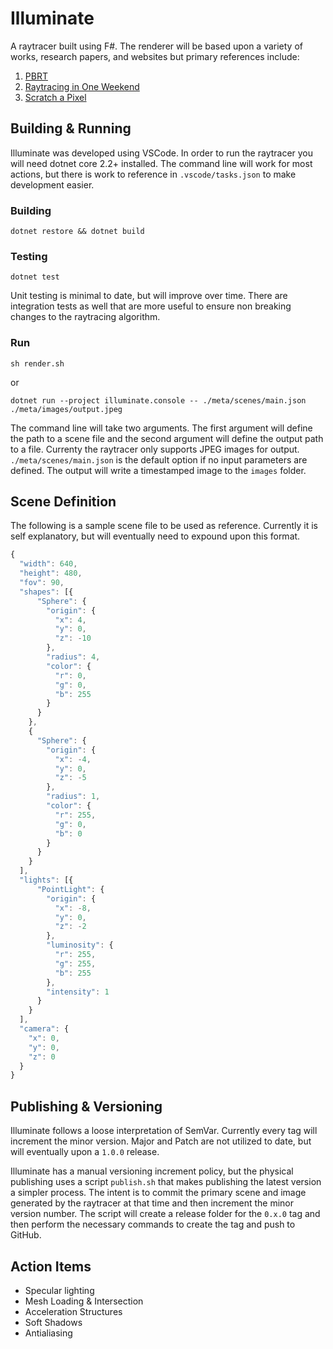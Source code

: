 # Illuminate

A raytracer built using F#. The renderer will be based upon a variety of works, research papers, and websites but primary references include:

1. [PBRT](https://pbrt.org/)
2. [Raytracing in One Weekend](https://github.com/petershirley/raytracinginoneweekend)
3. [Scratch a Pixel](https://www.scratchapixel.com/index.php)

## Building & Running

Illuminate was developed using VSCode. In order to run the raytracer you will need dotnet core 2.2+ installed. The command line will work for most actions, but there is work to reference in `.vscode/tasks.json` to make development easier.

### Building

`dotnet restore && dotnet build`

### Testing

`dotnet test`

Unit testing is minimal to date, but will improve over time. There are integration tests as well that are more useful to ensure non breaking changes to the raytracing algorithm.

### Run

`sh render.sh`

or

`dotnet run --project illuminate.console -- ./meta/scenes/main.json ./meta/images/output.jpeg`

The command line will take two arguments. The first argument will define the path to a scene file and the second argument will define the output path to a file. Currenty the raytracer only supports JPEG images for output. `./meta/scenes/main.json` is the default option if no input parameters are defined. The output will write a timestamped image to the `images` folder.

## Scene Definition

The following is a sample scene file to be used as reference. Currently it is self explanatory, but will eventually need to expound upon this format.

```javascript
{
  "width": 640,
  "height": 480,
  "fov": 90,
  "shapes": [{
      "Sphere": {
        "origin": {
          "x": 4,
          "y": 0,
          "z": -10
        },
        "radius": 4,
        "color": {
          "r": 0,
          "g": 0,
          "b": 255
        }
      }
    },
    {
      "Sphere": {
        "origin": {
          "x": -4,
          "y": 0,
          "z": -5
        },
        "radius": 1,
        "color": {
          "r": 255,
          "g": 0,
          "b": 0
        }
      }
    }
  ],
  "lights": [{
      "PointLight": {
        "origin": {
          "x": -8,
          "y": 0,
          "z": -2
        },
        "luminosity": {
          "r": 255,
          "g": 255,
          "b": 255
        },
        "intensity": 1
      }
    }
  ],
  "camera": {
    "x": 0,
    "y": 0,
    "z": 0
  }
}
```

## Publishing & Versioning

Illuminate follows a loose interpretation of SemVar. Currently every tag will increment the minor version. Major and Patch are not utilized to date, but will eventually upon a `1.0.0` release.

Illuminate has a manual versioning increment policy, but the physical publishing uses a script `publish.sh` that makes publishing the latest version a simpler process. The intent is to commit the primary scene and image generated by the raytracer at that time and then increment the minor version number. The script will create a release folder for the `0.x.0` tag and then perform the necessary commands to create the tag and push to GitHub.

## Action Items

- Specular lighting
- Mesh Loading & Intersection
- Acceleration Structures
- Soft Shadows
- Antialiasing

